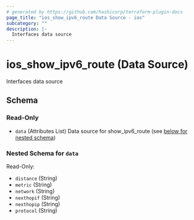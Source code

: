 ```yaml
---
# generated by https://github.com/hashicorp/terraform-plugin-docs
page_title: "ios_show_ipv6_route Data Source - ios"
subcategory: ""
description: |-
  Interfaces data source
---
```


# ios_show_ipv6_route (Data Source)

Interfaces data source



<!-- schema generated by tfplugindocs -->
## Schema

### Read-Only

- `data` (Attributes List) Data source for show_ipv6_route (see [below for nested schema](#nestedatt--data))

<a id="nestedatt--data"></a>
### Nested Schema for `data`

Read-Only:

- `distance` (String)
- `metric` (String)
- `network` (String)
- `nexthopif` (String)
- `nexthopip` (String)
- `protocol` (String)
